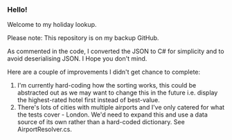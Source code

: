 ### Hello!
Welcome to my holiday lookup.

Please note: This repository is on my backup GitHub.

As commented in the code, I converted the JSON to C# for simplicity and to avoid deserialising JSON. I Hope you don't mind.

Here are a couple of improvements I didn't get chance to complete:

1. I'm currently hard-coding how the sorting works, this could be abstracted out as we may want to change this in the future i.e. display the highest-rated hotel first instead of best-value.
2. There's lots of cities with multiple airports and I've only catered for what the tests cover - London. We'd need to expand this and use a data source of its own rather than a hard-coded dictionary. See AirportResolver.cs.
